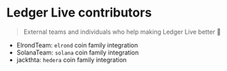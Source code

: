 # Ledger Live contributors

> External teams and individuals who help making Ledger Live better 🚀

- ElrondTeam: `elrond` coin family integration
- SolanaTeam: `solana` coin family integration
- jackthta: `hedera` coin family integration
